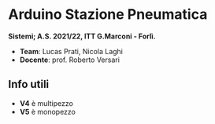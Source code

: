 # Arduino Stazione Pneumatica

**Sistemi; A.S. 2021/22, ITT G.Marconi - Forlì.**

- **Team**: Lucas Prati, Nicola Laghi
- **Docente**: prof. Roberto Versari

## Info utili
- **V4** è multipezzo
- **V5** è monopezzo
